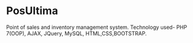 # PosUltima
Point of sales and inventory management system.
Technology used-  PHP 7(OOP), 
                  AJAX, JQuery, 
                  MySQL, 
                  HTML,CSS,BOOTSTRAP.
